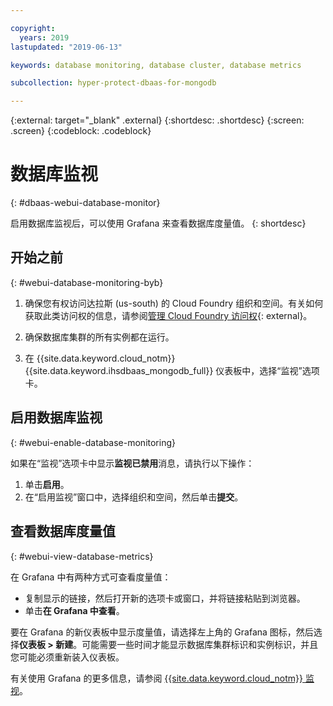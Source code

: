 ```yaml
---

copyright:
  years: 2019
lastupdated: "2019-06-13"

keywords: database monitoring, database cluster, database metrics

subcollection: hyper-protect-dbaas-for-mongodb

---
```


{:external: target="_blank" .external}
{:shortdesc: .shortdesc}
{:screen: .screen}
{:codeblock: .codeblock}


# 数据库监视
{: #dbaas-webui-database-monitor}

启用数据库监视后，可以使用 Grafana 来查看数据库度量值。
{: shortdesc}

## 开始之前
{: #webui-database-monitoring-byb}

1.  确保您有权访问达拉斯 (us-south) 的 Cloud Foundry 组织和空间。有关如何获取此类访问权的信息，请参阅[管理 Cloud Foundry 访问权](https://cloud.ibm.com/docs/iam?topic=iam-mngcf#mngcf){: external}。

2.  确保数据库集群的所有实例都在运行。


3.  在 {{site.data.keyword.cloud_notm}} {{site.data.keyword.ihsdbaas_mongodb_full}} 仪表板中，选择“监视”选项卡。

## 启用数据库监视
{: #webui-enable-database-monitoring}

如果在“监视”选项卡中显示**监视已禁用**消息，请执行以下操作：

1. 单击**启用**。
2. 在“启用监视”窗口中，选择组织和空间，然后单击**提交**。


## 查看数据库度量值
{: #webui-view-database-metrics}

在 Grafana 中有两种方式可查看度量值：

- 复制显示的链接，然后打开新的选项卡或窗口，并将链接粘贴到浏览器。
- 单击**在 Grafana 中查看**。

要在 Grafana 的新仪表板中显示度量值，请选择左上角的 Grafana 图标，然后选择**仪表板 > 新建**。可能需要一些时间才能显示数据库集群标识和实例标识，并且您可能必须重新装入仪表板。

有关使用 Grafana 的更多信息，请参阅 [{{site.data.keyword.cloud_notm}} 监视](/docs/services/cloud-monitoring?topic=cloud-monitoring-getting-started)。
